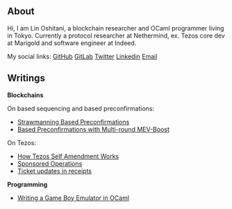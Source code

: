 ## About

Hi, I am Lin Oshitani, a blockchain researcher and OCaml programmer living in Tokyo. Currently a protocol researcher at Nethermind, ex. Tezos core dev at Marigold and software engineer at Indeed.

My social links: [GitHub](https://github.com/linoscope/) [GitLab](https://gitlab.com/linoscope) [Twitter](https://twitter.com/linoscope/) [Linkedin](https://linkedin.com/in/lin-oshitani-a256a813a/) [Email](mailto:linoshitani@gmail.com)

## Writings

**Blockchains**

On based sequencing and based preconfirmations:
- [Strawmanning Based Preconfirmations](https://ethresear.ch/t/strawmanning-based-preconfirmations/19695)
- [Based Preconfirmations with Multi-round MEV-Boost](https://ethresear.ch/t/based-preconfirmations-with-multi-round-mev-boost/20091)

On Tezos:
- [How Tezos Self Amendment Works](https://www.marigold.dev/post/how-tezos-self-amendment-works)
- [Sponsored Operations](https://forum.tezosagora.org/t/feedback-request-sponsored-operations/6126)
- [Ticket updates in receipts](https://www.marigold.dev/post/ticket-updates-in-receipts)

**Programming**

- [Writing a Game Boy Emulator in OCaml](https://linoscope.github.io/writing-a-game-boy-emulator-in-ocaml/)
